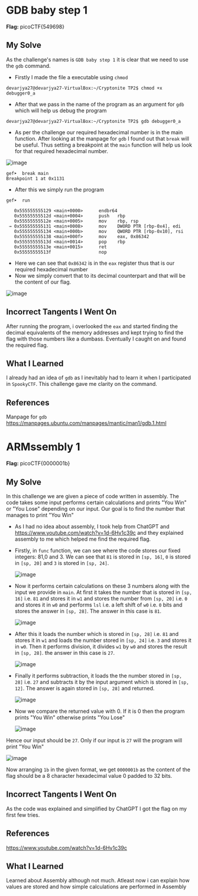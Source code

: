 # GDB baby step 1
**Flag:** picoCTF{549698}

## My Solve
As the challenge's names is `GDB baby step 1` it is clear that we need to use the `gdb` command. 
* Firstly I made the file a executable using `chmod`
```
devarjya27@devarjya27-VirtualBox:~/Cryptonite TP2$ chmod +x debugger0_a
```
* After that we pass in the name of the program as an argument for `gdb` which will help us debug the program
```
devarjya27@devarjya27-VirtualBox:~/Cryptonite TP2$ gdb debugger0_a
```
* As per the challenge our required hexadecimal number is in the main function. After looking at the manpage for `gdb` I found out that `break` will be useful. Thus setting a breakpoint at the `main` function will help us look for that required hexadecimal number.

![image](https://github.com/user-attachments/assets/20d058f4-3382-429c-8614-a20f955d28a8)

```
gef➤  break main
Breakpoint 1 at 0x1131
```
* After this we simply run the program
```
gef➤  run
```
```
   0x555555555129 <main+0000>      endbr64 
   0x55555555512d <main+0004>      push   rbp
   0x55555555512e <main+0005>      mov    rbp, rsp
 → 0x555555555131 <main+0008>      mov    DWORD PTR [rbp-0x4], edi
   0x555555555134 <main+000b>      mov    QWORD PTR [rbp-0x10], rsi
   0x555555555138 <main+000f>      mov    eax, 0x86342
   0x55555555513d <main+0014>      pop    rbp
   0x55555555513e <main+0015>      ret    
   0x55555555513f                  nop    
```
* Here we can see that `0x86342` is in the `eax` register thus that is our required hexadecimal number
* Now we simply convert that to its decimal counterpart and that will be the content of our flag.

![image](https://github.com/user-attachments/assets/05ab0a6b-2cdd-4f73-b4b7-8833b6eb3157)


## Incorrect Tangents I Went On
After running the program, i overlooked the `eax` and started finding the decimal equivalents of the memory addresses and kept trying to find the flag with those numbers like a dumbass. Eventually I caught on and found the required flag.

## What I Learned
I already had an idea of `gdb` as I inevitably had to learn it when I participated in `SpookyCTF`. This challenge gave me clarity on the command.

## References
Manpage for `gdb` <https://manpages.ubuntu.com/manpages/mantic/man1/gdb.1.html>




# ARMssembly 1
**Flag:** picoCTF{0000001b}

## My Solve
In this challenge we are given a piece of code written in assembly. The code takes some input performs certain calculations and prints "You Win" or "You Lose" depending on our input. Our goal is to find the number that manages to print "You Win"
* As I had no idea about assembly, I took help from ChatGPT and <https://www.youtube.com/watch?v=1d-6Hv1c39c> and they explained assembly to me which helped me find the required flag.
* Firstly, in `func` function, we can see where the code stores our fixed integers: 81,0 and 3. We can see that `81` is stored in `[sp, 16]`, `0` is stored in `[sp, 20]` and `3` is stored in `[sp, 24]`.

   ![image](https://github.com/user-attachments/assets/f8d5798a-ac95-46dc-85ec-e3836c22da9b)

* Now it performs certain calculations on these 3 numbers along with the input we provide in `main`. At first it takes the number that is stored in `[sp, 16]` i.e. `81` and stores it in `w1` and stores the number from `[sp, 20]` i.e. `0` and stores it in `w0` and performs `lsl` i.e. a left shift of `w0` i.e. `0` bits and stores the answer in `[sp, 28]`. The answer in this case is `81`.

   ![image](https://github.com/user-attachments/assets/afa81309-a346-4c50-a208-12fa840b34fa)
* After this it loads the number which is stored in `[sp, 28]` i.e. `81` and stores it in `w1` and loads the number stored in `[sp, 24]` i.e. `3` and stores it in `w0`. Then it performs division, it divides `w1` by `w0` and stores the result in `[sp, 28]`. the answer in this case is `27`.

   ![image](https://github.com/user-attachments/assets/9990f861-3730-47ca-8a6d-3f9ec9b44af1)

* Finally it performs subtraction, it loads the the number stored in `[sp, 28]` i.e. `27` and subtracts it by the input argument which is stored in `[sp, 12]`. The answer is again stored in `[sp, 28]` and returned.

   ![image](https://github.com/user-attachments/assets/33e0dec5-6f1b-4eaa-af4c-df404b006618)

* Now we compare the returned value with 0. If it is 0 then the program prints "You Win" otherwise prints "You Lose"

   ![image](https://github.com/user-attachments/assets/ac6b5ac8-f3b5-43e6-97bd-4e0821f17dca)

Hence our input should be `27`. Only if our input is `27` will the program will print "You Win"

![image](https://github.com/user-attachments/assets/ba10cbad-3347-47b2-b9c3-d79c5353b62c)

Now arranging `1b` in the given format, we get `0000001b` as the content of the flag should be a 8 character hexadecimal value 0 padded to 32 bits.

## Incorrect Tangents I Went On
As the code was explained and simplified by ChatGPT I got the flag on my first few tries.
## References
<https://www.youtube.com/watch?v=1d-6Hv1c39c>

## What I Learned
Learned about Assembly although not much. Atleast now i can explain how values are stored and how simple calculations are performed in Assembly




